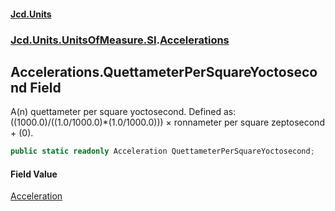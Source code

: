 #### [Jcd.Units](index.md 'index')
### [Jcd.Units.UnitsOfMeasure.SI](Jcd.Units.UnitsOfMeasure.SI.md 'Jcd.Units.UnitsOfMeasure.SI').[Accelerations](Accelerations.md 'Jcd.Units.UnitsOfMeasure.SI.Accelerations')

## Accelerations.QuettameterPerSquareYoctosecond Field

A(n) quettameter per square yoctosecond. Defined as: ((1000.0)/((1.0/1000.0)*(1.0/1000.0))) × ronnameter per square zeptosecond + (0).

```csharp
public static readonly Acceleration QuettameterPerSquareYoctosecond;
```

#### Field Value
[Acceleration](Acceleration.md 'Jcd.Units.UnitTypes.Acceleration')